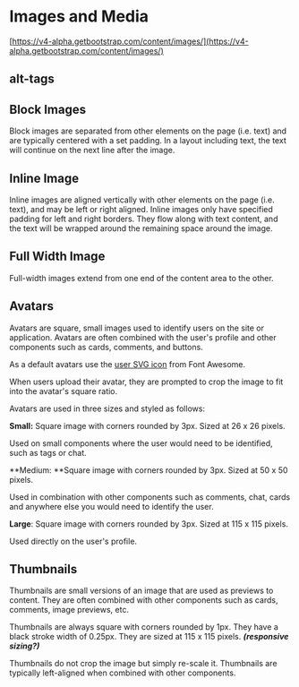 # Images and Media

[https://v4-alpha.getbootstrap.com/content/images/](https://v4-alpha.getbootstrap.com/content/images/)

## alt-tags

## Block Images

Block images are separated from other elements on the page \(i.e. text\) and are typically centered with a set padding. In a layout including text, the text will continue on the next line after the image.

## Inline Image

Inline images are aligned vertically with other elements on the page \(i.e. text\), and may be left or right aligned. Inline images only have specified padding for left and right borders. They flow along with text content, and the text will be wrapped around the remaining space around the image.

## Full Width Image

Full-width images extend  from one end of the content area to the other.

## Avatars

Avatars are square, small images used to identify users on the site or application. Avatars are often combined with the user's profile and other components such as cards, comments, and buttons.

As a default avatars use the [user SVG icon](https://fontawesome.com/icons/user?style=solid) from Font Awesome.  

When users upload their avatar, they are prompted to crop the image to fit into the avatar's square ratio.

Avatars are used in three sizes and styled as follows:

**Small:**  Square image with corners rounded by 3px. Sized at 26 x 26 pixels. 

Used on small components where the user would need to be identified, such as tags or chat. 

**Medium: **Square image with corners rounded by 3px. Sized at 50 x 50 pixels. 

Used in combination with other components such as comments, chat, cards and anywhere else you would need to identify the user.  

**Large**:  Square image with corners rounded by 3px. Sized at 115 x 115 pixels. 

Used directly on the user's profile.



## Thumbnails

Thumbnails are small versions of an image that are used as previews to content. They are often combined with other components such as cards, comments, image previews, etc.

Thumbnails are always square with corners rounded by 1px. They have a black stroke width of 0.25px. They are sized at 115 x 115 pixels. _**\(responsive sizing?\)**_

Thumbnails do not crop the image but simply re-scale it. Thumbnails are typically left-aligned when combined with other components.

